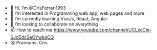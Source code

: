 - 👋 Hi, I’m @CrisFerrari1993
- 👀 I’m interested in Programming web app, web pages and more.
- 🌱 I’m currently learning VueJs, React, Angular
- 💞️ I’m looking to collaborate on everything
- 📫 How to reach me https://www.youtube.com/channel/UCLxcCix-SJd5dcSeOYwkqCQ
- 😄 Pronouns: Cris


